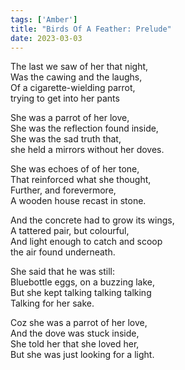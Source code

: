 ```yaml
---  
tags: ['Amber']
title: "Birds Of A Feather: Prelude"
date: 2023-03-03
---
```


The last we saw of her that night,  
Was the cawing and the laughs,  
Of a cigarette-wielding parrot,  
trying to get into her pants

She was a parrot of her love,  
She was the reflection found inside,  
She was the sad truth that,  
she held a mirrors without her doves.

She was echoes of of her tone,  
That reinforced what she thought,  
Further, and forevermore,  
A wooden house recast in stone.

And the concrete had to grow its wings,  
A tattered pair, but colourful,  
And light enough to catch and scoop  
the air found underneath.

She said that he was still:  
Bluebottle eggs, on a buzzing lake,  
But she kept talking talking talking  
Talking for her sake.

Coz she was a parrot of her love,  
And the dove was stuck inside,  
She told her that she loved her,  
But she was just looking for a light.

